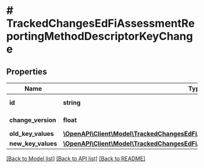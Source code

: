 # # TrackedChangesEdFiAssessmentReportingMethodDescriptorKeyChange

## Properties

Name | Type | Description | Notes
------------ | ------------- | ------------- | -------------
**id** | **string** | Resource identifier | [optional]
**change_version** | **float** | Change version | [optional]
**old_key_values** | [**\OpenAPI\Client\Model\TrackedChangesEdFiAssessmentReportingMethodDescriptorKey**](TrackedChangesEdFiAssessmentReportingMethodDescriptorKey.md) |  | [optional]
**new_key_values** | [**\OpenAPI\Client\Model\TrackedChangesEdFiAssessmentReportingMethodDescriptorKey**](TrackedChangesEdFiAssessmentReportingMethodDescriptorKey.md) |  | [optional]

[[Back to Model list]](../../README.md#models) [[Back to API list]](../../README.md#endpoints) [[Back to README]](../../README.md)
